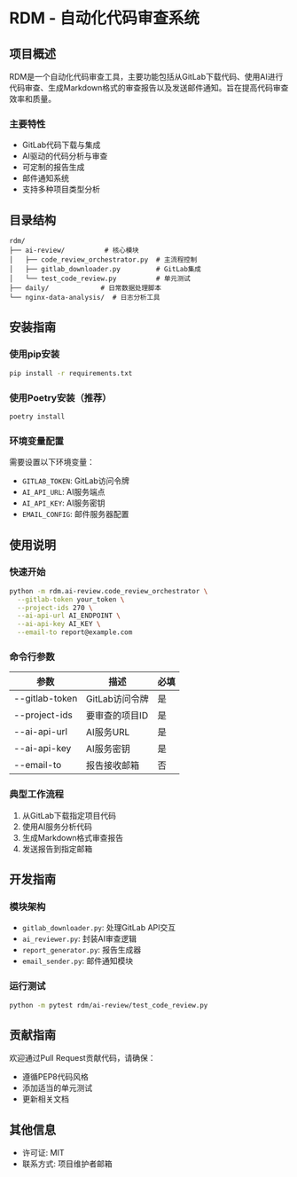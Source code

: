 # RDM - 自动化代码审查系统

## 项目概述
RDM是一个自动化代码审查工具，主要功能包括从GitLab下载代码、使用AI进行代码审查、生成Markdown格式的审查报告以及发送邮件通知。旨在提高代码审查效率和质量。

### 主要特性
- GitLab代码下载与集成
- AI驱动的代码分析与审查
- 可定制的报告生成
- 邮件通知系统
- 支持多种项目类型分析

## 目录结构
```
rdm/
├── ai-review/          # 核心模块
│   ├── code_review_orchestrator.py  # 主流程控制
│   ├── gitlab_downloader.py         # GitLab集成
│   └── test_code_review.py          # 单元测试
├── daily/             # 日常数据处理脚本
└── nginx-data-analysis/  # 日志分析工具
```

## 安装指南

### 使用pip安装
```bash
pip install -r requirements.txt
```

### 使用Poetry安装（推荐）
```bash
poetry install
```

### 环境变量配置
需要设置以下环境变量：
- `GITLAB_TOKEN`: GitLab访问令牌
- `AI_API_URL`: AI服务端点
- `AI_API_KEY`: AI服务密钥
- `EMAIL_CONFIG`: 邮件服务器配置

## 使用说明

### 快速开始
```bash
python -m rdm.ai-review.code_review_orchestrator \
  --gitlab-token your_token \
  --project-ids 270 \
  --ai-api-url AI_ENDPOINT \
  --ai-api-key AI_KEY \
  --email-to report@example.com
```

### 命令行参数
| 参数 | 描述 | 必填 |
|------|------|------|
| --gitlab-token | GitLab访问令牌 | 是 |
| --project-ids | 要审查的项目ID | 是 |
| --ai-api-url | AI服务URL | 是 |
| --ai-api-key | AI服务密钥 | 是 |
| --email-to | 报告接收邮箱 | 否 |

### 典型工作流程
1. 从GitLab下载指定项目代码
2. 使用AI服务分析代码
3. 生成Markdown格式审查报告
4. 发送报告到指定邮箱

## 开发指南

### 模块架构
- `gitlab_downloader.py`: 处理GitLab API交互
- `ai_reviewer.py`: 封装AI审查逻辑
- `report_generator.py`: 报告生成器
- `email_sender.py`: 邮件通知模块

### 运行测试
```bash
python -m pytest rdm/ai-review/test_code_review.py
```

## 贡献指南
欢迎通过Pull Request贡献代码，请确保：
- 遵循PEP8代码风格
- 添加适当的单元测试
- 更新相关文档

## 其他信息
- 许可证: MIT
- 联系方式: 项目维护者邮箱